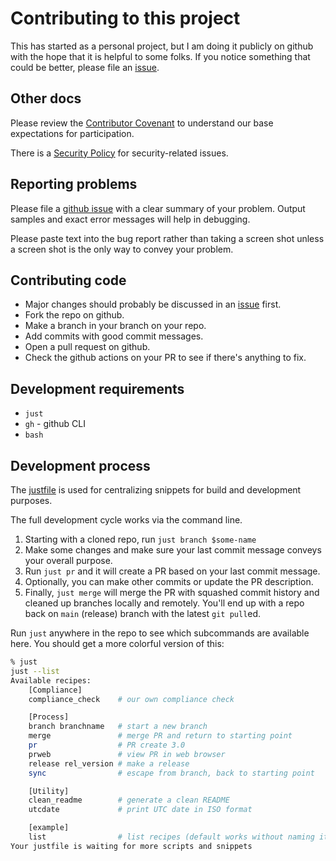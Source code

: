 # Contributing to this project

This has started as a personal project, but I am doing it publicly on github
with the hope that it is helpful to some folks.  If you notice something that
could be better, please file an [issue](../../../issues).

## Other docs

Please review the [Contributor Covenant](CODE_OF_CONDUCT.md) to understand our
base expectations for participation.

There is a [Security Policy](SECURITY.md) for security-related issues.

## Reporting problems

Please file a [github issue](../../../issues) with a clear summary of your problem.
Output samples and exact error messages will help in debugging.

Please paste text into the bug report rather than taking a screen shot
unless a screen shot is the only way to convey your problem.

## Contributing code

- Major changes should probably be discussed in an [issue](../../../issues) first.
- Fork the repo on github.
- Make a branch in your branch on your repo.
- Add commits with good commit messages.
- Open a pull request on github.
- Check the github actions on your PR to see if there's anything to fix.

## Development requirements

- `just`
- `gh` - github CLI
- `bash`

## Development process

The [justfile](../justfile) is used for centralizing snippets for build
and development purposes.

The full development cycle works via the command line.

1. Starting with a cloned repo, run `just branch $some-name`
1. Make some changes and make sure your last commit message conveys your
   overall purpose.
1. Run `just pr` and it will create a PR based on your last commit message.
1. Optionally, you can make other commits or update the PR description.
1. Finally, `just merge` will merge the PR with squashed commit history and
   cleaned up branches locally and remotely.  You'll end up with a repo back
   on `main` (release) branch with the latest `git pull`ed.

Run `just` anywhere in the repo to see which subcommands are available here.
You should get a more colorful version of this:

```bash
% just
just --list
Available recipes:
    [Compliance]
    compliance_check    # our own compliance check

    [Process]
    branch branchname   # start a new branch
    merge               # merge PR and return to starting point
    pr                  # PR create 3.0
    prweb               # view PR in web browser
    release rel_version # make a release
    sync                # escape from branch, back to starting point

    [Utility]
    clean_readme        # generate a clean README
    utcdate             # print UTC date in ISO format

    [example]
    list                # list recipes (default works without naming it)
Your justfile is waiting for more scripts and snippets
```
